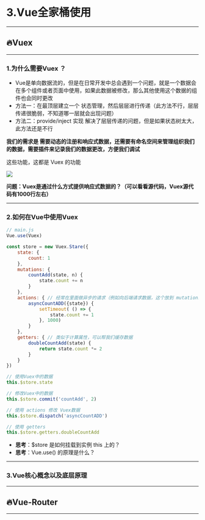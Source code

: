 # 3.Vue全家桶使用

---

## 🔥Vuex

---

### 1.为什么需要Vuex ？

- Vue是单向数据流的，但是在日常开发中总会遇到一个问题，就是一个数据会在多个组件或者页面中使用，如果此数据被修改，那么其他使用这个数据的组件也会同时更改
- 方法一：在最顶层建立一个 状态管理，然后层层进行传递（此方法不行，层层传递很脆弱，不知道哪一层就会出现问题）
- 方法二：provide/inject 实现 解决了层层传递的问题，但是如果状态树太大，此方法还是不行

**我们的需求是 需要动态的注册和响应式数据，还需要有命名空间来管理组织我们的数据，需要插件来记录我们的数据更改，方便我们调试**

这些功能，这都是 Vuex 的功能

<img src="https://itzkp-1253302184.cos.ap-beijing.myqcloud.com/notes/2.notes/5.MVVM%E6%A1%86%E6%9E%B6%EF%BC%88Vue%EF%BC%89/Vue%E5%9F%BA%E6%9C%AC%E4%BD%BF%E7%94%A8/18Vuex%E5%8E%9F%E7%90%86.png" />

**问题：Vuex是通过什么方式提供响应式数据的？（可以看看源代码，Vuex源代码有1000行左右）**

---

### 2.如何在Vue中使用Vuex

```js
// main.js
Vue.use(Vuex)

const store = new Vuex.Stare({
    state: {
        count: 1
    },
    mutations: {
        countAdd(state, n) {
            state.count += n
        }
    },
    actions: { // 经常在里面做异步的请求（例如向后端请求数据，这个放到 mutations 里面就不行了）
        asyncCountADD({state}) {
            setTimeout( () => {
                state.count += 1
            }, 1000)
        }
    },
    getters: { // 类似于计算属性，可以帮我们缓存数据
        doubleCountAdd(state) {
            return state.count *= 2
        }
    }
})

// 使用Vuex中的数据
this.$store.state

// 修改Vuex中的数据
this.$store.commit('countAdd', 2)

// 使用 actions 修改 Vuex数据
this.$store.dispatch('asyncCountADD')

// 使用 getters
this.$store.getters.doubleCountAdd

```

- **思考**：$store 是如何挂载到实例 this 上的？
- **思考**：Vue.use() 的原理是什么？


---

### 3.Vue核心概念以及底层原理


---

## 🔥Vue-Router



---




